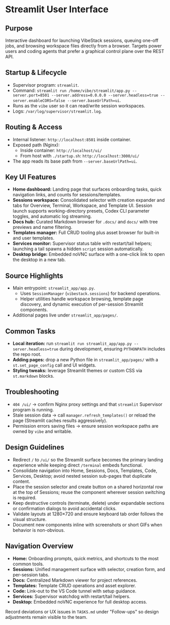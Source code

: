 # Streamlit User Interface

## Purpose
Interactive dashboard for launching VibeStack sessions, queuing one-off jobs, and browsing workspace files directly from a browser. Targets power users and coding agents that prefer a graphical control plane over the REST API.

## Startup & Lifecycle
- Supervisor program: `streamlit`.
- Command: `streamlit run /home/vibe/streamlit/app.py --server.port=8501 --server.address=0.0.0.0 --server.headless=true --server.enableCORS=false --server.baseUrlPath=ui`.
- Runs as the `vibe` user so it can read/write session workspaces.
- Logs: `/var/log/supervisor/streamlit.log`.

## Routing & Access
- Internal listener: `http://localhost:8501` inside container.
- Exposed path (Nginx):
  - Inside container: `http://localhost/ui/`
  - From host with `./startup.sh`: `http://localhost:3000/ui/`
- The app reads its base path from `--server.baseUrlPath=ui`.

## Key UI Features
- **Home dashboard:** Landing page that surfaces onboarding tasks, quick navigation links, and counts for sessions/templates.
- **Sessions workspace:** Consolidated selector with creation expander and tabs for Overview, Terminal, Workspace, and Template UI. Session launch supports working-directory presets, Codex CLI parameter toggles, and automatic log streaming.
- **Docs hub:** Curated Markdown browser for `.docs/` and `docs/` with tree previews and name filtering.
- **Templates manager:** Full CRUD tooling plus asset browser for built-in and user templates.
- **Services monitor:** Supervisor status table with restart/tail helpers; launching a tail spawns a hidden `script` session automatically.
- **Desktop bridge:** Embedded noVNC surface with a one-click link to open the desktop in a new tab.

## Source Highlights
- Main entrypoint: `streamlit_app/app.py`.
  - Uses `SessionManager` (`vibestack.sessions`) for backend operations.
  - Helper utilities handle workspace browsing, template page discovery, and dynamic execution of per-session Streamlit components.
- Additional pages live under `streamlit_app/pages/`.

## Common Tasks
- **Local iteration:** run `streamlit run streamlit_app/app.py --server.headless=true` during development, ensuring `PYTHONPATH` includes the repo root.
- **Adding pages:** drop a new Python file in `streamlit_app/pages/` with a `st.set_page_config` call and UI widgets.
- **Styling tweaks:** leverage Streamlit themes or custom CSS via `st.markdown` blocks.

## Troubleshooting
- `404 /ui/` → confirm Nginx proxy settings and that `streamlit` Supervisor program is running.
- Stale session data → call `manager.refresh_templates()` or reload the page (Streamlit caches results aggressively).
- Permission errors saving files → ensure session workspace paths are owned by `vibe` and writable.

## Design Guidelines
- Redirect `/` to `/ui/` so the Streamlit surface becomes the primary landing experience while keeping direct `/terminal` embeds functional.
- Consolidate navigation into Home, Sessions, Docs, Templates, Code, Services, Desktop; avoid nested session sub-pages that duplicate content.
- Place the session selector and create button on a shared horizontal row at the top of Sessions; reuse the component wherever session switching is required.
- Keep destructive controls (terminate, delete) under expandable sections or confirmation dialogs to avoid accidental clicks.
- Validate layouts at 1280×720 and ensure keyboard tab order follows the visual structure.
- Document new components inline with screenshots or short GIFs when behavior is non-obvious.

## Navigation Overview
- **Home:** Onboarding prompts, quick metrics, and shortcuts to the most common tools.
- **Sessions:** Unified management surface with selector, creation form, and per-session tabs.
- **Docs:** Centralized Markdown viewer for project references.
- **Templates:** Template CRUD operations and asset explorer.
- **Code:** Link-out to the VS Code tunnel with setup guidance.
- **Services:** Supervisor watchdog with restart/tail helpers.
- **Desktop:** Embedded noVNC experience for full desktop access.


Record deviations or UX issues in `TASKS.md` under "Follow-ups" so design adjustments remain visible to the team.

